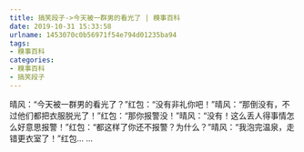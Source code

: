 ```yaml
---
title: 搞笑段子->今天被一群男的看光了 | 糗事百科
date: 2019-10-31 15:33:58
urlname: 1453070c0b56971f54e794d01235ba94
tags: 
- 糗事百科
categories:
- 糗事百科
- 搞笑段子
---
```

晴风：“今天被一群男的看光了？”红包：“没有非礼你吧！”晴风：“那倒没有，不过他们都把衣服脱光了！”红包：“那你报警没！”晴风：“没有！这么丢人得事情怎么好意思报警！”红包：“都这样了你还不报警？为什么？”晴风：“我泡完温泉，走错更衣室了！”红包... ...


